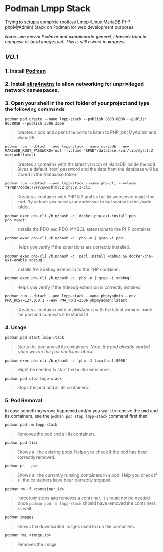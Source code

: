 # Podman Lmpp Stack
Trying to setup a complete rootless Lmpp (Linux MariaDB PHP phpMyAdmin) Stack on Podman for web development purposes

*Note: I am new to Podman and containers in general, I haven't tried to compose or build images yet. This is still a work in progress.*

## *V0.1*

### 1. Install [Podman](https://podman.io/)

### 2. Install [slirp4netns](https://github.com/rootless-containers/slirp4netns) to allow networking for unprivileged network namespaces.

### 3. Open your shell in the root folder of your project and type the following commands

`podman pod create --name lmpp-stack --publish 8000:8000 --publish 80:8080 --publish 3306:3306`
> Creates a pod and opens the ports to listen to PHP, phpMyAdmin and MariaDB.

`podman run --detach --pod lmpp-stack --name mariadb --env MARIADB_ROOT_PASSWORD=root --volume "$PWD"/database:/var/lib/mysql:Z mariadb:latest`
> Creates a container with the latest version of MariaDB inside the pod. Gives a default 'root' password and the data from the database will be stored in the /database folder.

`podman run --detach --pod lmpp-stack --name php-cli --volume "$PWD"/code:/var/www/html:Z php:8.3-cli`
> Creates a container with PHP 8.3 and its builtin webserver inside the pod. By default you need your codebase to be located in the /code folder.

`podman exec php-cli /bin/bash -c 'docker-php-ext-install pdo pdo_mysql'`
> Installs the PDO and PDO-MYSQL extensions to the PHP container.

`podman exec php-cli /bin/bash -c 'php -m | grep -i pdo'`
> Helps you verify if the extensions are correctly installed.

`podman exec php-cli /bin/bash -c 'pecl install xdebug && docker-php-ext-enable xdebug'`
> Installs the Xdebug extension to the PHP container.

`podman exec php-cli /bin/bash -c 'php -m | grep -i xdebug'`
> Helps you verify if the Xdebug extension is correctly installed.

`podman run --detach --pod lmpp-stack --name phpmyadmin --env PMA_HOST=127.0.0.1 --env PMA_PORT=3306 phpmyadmin:latest`
> Creates a container with phpMyAdmin with the latest version inside the pod and connects it to MariaDB.

### 4. Usage

`podman pod start lmpp-stack`
> Starts the pod and all its containers. *Note: the pod already started when we ran the first container above.* 

`podman exec php-cli /bin/bash -c 'php -S localhost:8000'`
> Might be needed to start the builtin webserver.

`podman pod stop lmpp-stack`
> Stops the pod and all its containers.

### 5. Pod Removal

In case something wrong happened and/or you want to remove the pod and its containers, use the `podman pod stop lmpp-stack` command first then:

`podman pod rm lmpp-stack`
> Removes the pod and all its containers.

`podman pod list`
> Shows all the existing pods. Helps you check if the pod has been correctly removed.

`podman ps --pod`
> Shows all the currently running containers in a pod. Help you check if all the containers have been correctly stopped.

`podman rm -f <container_id>`
> Forcefully stops and removes a container. It should not be needed since `podman pod rm lmpp-stack` should have removed the containers as well.

`podman images`
> Shows the downloaded images used to run the containers.

`podman rmi <image_id>`
> Removes the image.

